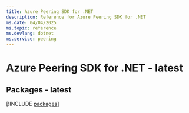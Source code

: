 ```yaml
---
title: Azure Peering SDK for .NET
description: Reference for Azure Peering SDK for .NET
ms.date: 04/04/2025
ms.topic: reference
ms.devlang: dotnet
ms.service: peering
---
```

# Azure Peering SDK for .NET - latest
## Packages - latest
[!INCLUDE [packages](peering-index.md)]